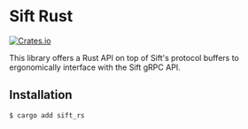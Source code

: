 # Sift Rust

[![Crates.io](https://img.shields.io/crates/v/sift_rs.svg)](https://crates.io/crates/sift_rs)

This library offers a Rust API on top of Sift's protocol buffers to ergonomically interface with the Sift gRPC API.

## Installation

```
$ cargo add sift_rs
```
